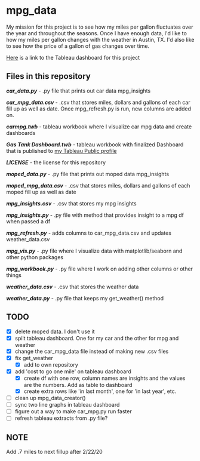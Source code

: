 # mpg_data

My mission for this project is to see how my miles per gallon fluctuates over the year and throughout the seasons. Once I have enough data, I'd like to how my miles per gallon changes with the weather in Austin, TX. I'd also like to see how the price of a gallon of gas changes over time.

[Here](https://public.tableau.com/profile/ethan.fuerst#!/vizhome/mpgdatavis/GasTankDashboard) is a link to the Tableau dashboard for this project

## Files in this repository

__*car_data.py*__ - .py file that prints out car data mpg_insights

__*car_mpg_data.csv*__ - .csv that stores miles, dollars and gallons of each car fill up as well as date. Once mpg_refresh.py is run, new columns are added on.

__*carmpg.twb*__ - tableau workbook where I visualize car mpg data and create dashboards

__*Gas Tank Dashboard.twb*__ - tableau workbook with finalized Dashboard that is published to [my Tableau Public profile](https://public.tableau.com/profile/ethan.fuerst#!/)

__*LICENSE*__ - the license for this repository

__*moped_data.py*__ - .py file that prints out moped data mpg_insights

__*moped_mpg_data.csv*__ - .csv that stores miles, dollars and gallons of each moped fill up as well as date

__*mpg_insights.csv*__ - .csv that stores my mpg insights

__*mpg_insights.py*__ - .py file with method that provides insight to a mpg df when passed a df

__*mpg_refresh.py*__ - adds columns to car_mpg_data.csv and updates weather_data.csv

__*mpg_vis.py*__ - .py file where I visualize data with matplotlib/seaborn and other python packages

__*mpg_workbook.py*__ - .py file where I work on adding other columns or other things

__*weather_data.csv*__ - .csv that stores the weather data

__*weather_data.py*__ - .py file that keeps my get_weather() method

## TODO

- [x] delete moped data. I don't use it
- [x] spilt tableau dashboard. One for my car and the other for mpg and weather
- [X] change the car_mpg_data file instead of making new .csv files
- [x] fix get_weather
  - [x] add to own repository
- [x] add 'cost to go one mile' on tableau dashboard
  - [x] create df with one row, column names are insights and the values are the numbers. Add as table to dashboard
  - [x] create extra rows like 'in last month', one for 'in last year', etc.
- [ ] clean up mpg_data_creator()
- [ ] sync two line graphs in tableau dashboard
- [ ] figure out a way to make car_mpg.py run faster
- [ ] refresh tableau extracts from .py file?

## NOTE
Add .7 miles to next fillup after 2/22/20
